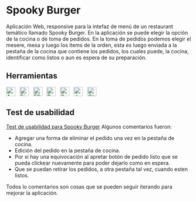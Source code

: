 # Spooky Burger 
Aplicación Web, responsive para la intefaz de menú de un restaurant temático llamado Spooky Burger.
En la aplicación se puede elegir la opción de la cocina o de toma de pedidos. En la toma de pedidos podemos elegir el mesere, mesa y luego los items de la orden, esta es luego enviada a la pestaña de la cocina que contiene los pedidos, los cuales puede, la cocina, identificar como listos o aun es espera de su preparación. 

## Herramientas
<img src="https://img.shields.io/badge/Accesibilidad%20-EF2D5E" alt="Accesibilidad" title="Accesibilidad" height="25" />
&nbsp;
<img src="https://img.shields.io/badge/Firebase-282C34?logo=firebase&logoColor=FFCA28" alt="Firebase logo" title="Firebase" height="25" />
&nbsp;
<img src="https://img.shields.io/badge/ESLint-282C34?logo=eslint&logoColor=4B32C3" alt="ESLint logo" title="ESLint" height="25" />
&nbsp;
<img src="https://img.shields.io/badge/React-282C34?logo=react&logoColor=61DAFB" alt="React logo" title="React" height="25" />
&nbsp;
<img src="https://img.shields.io/badge/Sass-282C34?logo=sass&logoColor=CC6699" alt="Sass logo" title="Sass" height="25" />
&nbsp;
<img src="https://img.shields.io/badge/JavaScript-282C34?logo=javascript&logoColor=F7DF1E" alt="JavaScript logo" title="JavaScript" height="25" />
&nbsp;
<img src="https://img.shields.io/badge/GitHub-282C34?logo=github&logoColor=lightgrey" alt="GitHub logo" title="GitHub" height="25" />

## Test de usabilidad
[Test de usabilidad para Spooky Burger](https://www.loom.com/share/aec36cfec60d4206b1355fa2e7924a26)
Algunos comentarios fueron:
- Agregar una forma de eliminar el pedido una vez en la pestaña de cocina.
- Edición del pedido en la pestaña de cocina.
- Por si hay una equivocación al apretar botón de pedido listo que se pueda clickear nuevamente para poder dejarlo como en espera.
- Que se puedan retirar los pedidos, a otra pestaña tal vez, cuando esten listos. 

Todos lo comentarios son cosas que se pueden seguir iterando para mejorar la aplicación. 
